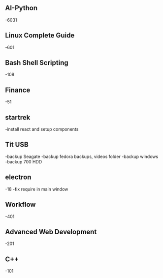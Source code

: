 ## AI-Python
 -6031

## Linux Complete Guide
 -601

## Bash Shell Scripting
 -108

## Finance
 -51

## startrek
 -install react and setup components

## Tit USB
 -backup Seagate
 -backup fedora backups, videos folder
 -backup windows
 -backup 700 HDD

## electron
 -18
 -fix require in main window

## Workflow
 -401

## Advanced Web Development
 -201

## C++
 -101

